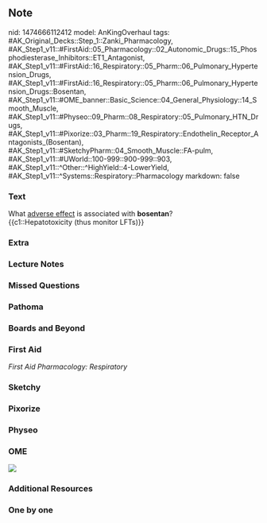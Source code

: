 ## Note
nid: 1474666112412
model: AnKingOverhaul
tags: #AK_Original_Decks::Step_1::Zanki_Pharmacology, #AK_Step1_v11::#FirstAid::05_Pharmacology::02_Autonomic_Drugs::15_Phosphodiesterase_Inhibitors::ET1_Antagonist, #AK_Step1_v11::#FirstAid::16_Respiratory::05_Pharm::06_Pulmonary_Hypertension_Drugs, #AK_Step1_v11::#FirstAid::16_Respiratory::05_Pharm::06_Pulmonary_Hypertension_Drugs::Bosentan, #AK_Step1_v11::#OME_banner::Basic_Science::04_General_Physiology::14_Smooth_Muscle, #AK_Step1_v11::#Physeo::09_Pharm::08_Respiratory::05_Pulmonary_HTN_Drugs, #AK_Step1_v11::#Pixorize::03_Pharm::19_Respiratory::Endothelin_Receptor_Antagonists_(Bosentan), #AK_Step1_v11::#SketchyPharm::04_Smooth_Muscle::FA-pulm, #AK_Step1_v11::#UWorld::100-999::900-999::903, #AK_Step1_v11::^Other::^HighYield::4-LowerYield, #AK_Step1_v11::^Systems::Respiratory::Pharmacology
markdown: false

### Text
<div>
  What <u>adverse effect</u> is associated with <b>bosentan</b>?
</div>
<div>
  {{c1::Hepatotoxicity (thus monitor LFTs)}}
</div>

### Extra


### Lecture Notes


### Missed Questions


### Pathoma


### Boards and Beyond


### First Aid
<div>
  <i>First Aid Pharmacology: Respiratory</i>
</div>

### Sketchy


### Pixorize


### Physeo


### OME
<div class="ome-widget">
  <a href=
  "https://onlinemeded.org/spa/general-physiology/smooth-muscle/acquire?ref=anki">
  <img src="_OME_AnkiFlashcards_Lesson_5.png"></a>
</div>

### Additional Resources


### One by one

